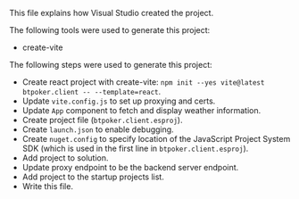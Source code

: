 This file explains how Visual Studio created the project.

The following tools were used to generate this project:
- create-vite

The following steps were used to generate this project:
- Create react project with create-vite: `npm init --yes vite@latest btpoker.client -- --template=react`.
- Update `vite.config.js` to set up proxying and certs.
- Update `App` component to fetch and display weather information.
- Create project file (`btpoker.client.esproj`).
- Create `launch.json` to enable debugging.
- Create `nuget.config` to specify location of the JavaScript Project System SDK (which is used in the first line in `btpoker.client.esproj`).
- Add project to solution.
- Update proxy endpoint to be the backend server endpoint.
- Add project to the startup projects list.
- Write this file.
